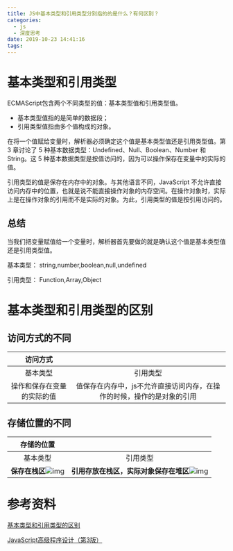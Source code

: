 ```yaml
---
title: JS中基本类型和引用类型分别指的的是什么？有何区别？
categories:
  - js
  - 深度思考
date: 2019-10-23 14:41:16
tags:
---
```


# 基本类型和引用类型

ECMAScript包含两个不同类型的值：基本类型值和引用类型值。

+ 基本类型值指的是简单的数据段；
+ 引用类型值指由多个值构成的对象。

在将一个值赋给变量时，解析器必须确定这个值是基本类型值还是引用类型值。第 3 章讨论了 5 种基本数据类型：Undefined、Null、Boolean、Number 和 String。这 5 种基本数据类型是按值访问的，因为可以操作保存在变量中的实际的值。

 引用类型的值是保存在内存中的对象。与其他语言不同，JavaScript 不允许直接访问内存中的位置，也就是说不能直接操作对象的内存空间。在操作对象时，实际上是在操作对象的引用而不是实际的对象。为此，引用类型的值是按引用访问的。

## 总结

当我们把变量赋值给一个变量时，解析器首先要做的就是确认这个值是基本类型值还是引用类型值。

基本类型： string,number,boolean,null,undefined

引用类型： Function,Array,Object



# 基本类型和引用类型的区别 

 ## 访问方式的不同

|        **访问方式**        |                                                              |
| :------------------------: | :----------------------------------------------------------: |
|          基本类型          |                           引用类型                           |
| 操作和保存在变量的实际的值 | 值保存在内存中，js不允许直接访问内存，在操作的时候，操作的是对象的引用 |

 

##  存储位置的不同

|                          存储的位置                          |                                                              |
| :----------------------------------------------------------: | :----------------------------------------------------------: |
|                           基本类型                           |                           引用类型                           |
| **保存在栈区**![img](https://images2015.cnblogs.com/blog/1019087/201611/1019087-20161118103248482-166610603.png) | **引用存放在栈区，实际对象保存在堆区**![img](https://images2015.cnblogs.com/blog/1019087/201611/1019087-20161118103316420-2010187687.png) |

 

# 参考资料

[基本类型和引用类型的区别](https://www.cnblogs.com/wpp12345/p/6076659.html)

[JavaScript高级程序设计（第3版）](https://www.ituring.com.cn/book/946) 